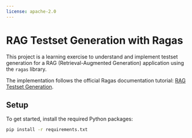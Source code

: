 ```yaml
---
license: apache-2.0
---
```


# RAG Testset Generation with Ragas

This project is a learning exercise to understand and implement testset generation for a RAG (Retrieval-Augmented Generation) application using the `ragas` library.

The implementation follows the official Ragas documentation tutorial: [RAG Testset Generation](https://docs.ragas.io/en/stable/getstarted/rag_testset_generation/).

## Setup

To get started, install the required Python packages:

```sh
pip install -r requirements.txt
